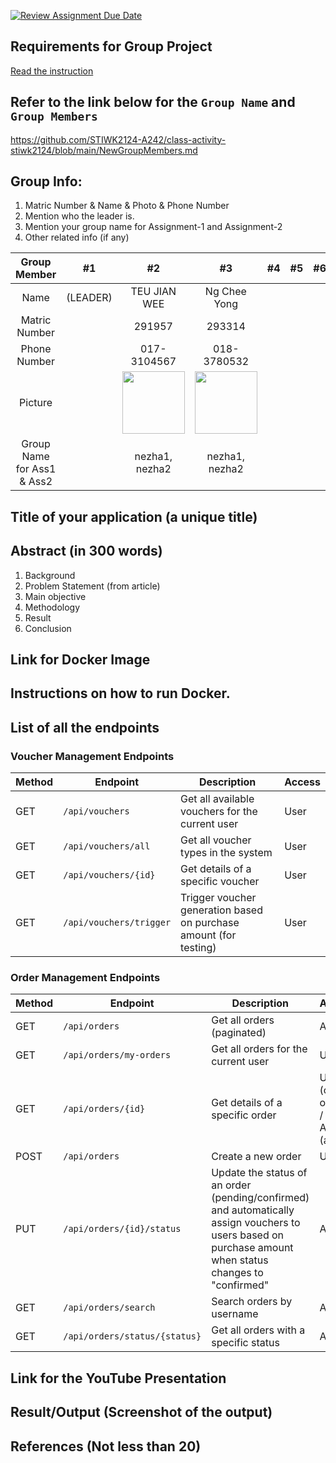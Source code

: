 [![Review Assignment Due Date](https://classroom.github.com/assets/deadline-readme-button-22041afd0340ce965d47ae6ef1cefeee28c7c493a6346c4f15d667ab976d596c.svg)](https://classroom.github.com/a/co02Vmtr)
## Requirements for Group Project
[Read the instruction](https://github.com/STIWK2124-A242/class-activity-stiwk2124/blob/main/Group_Project_Guideline.md)

## Refer to the link below for the `Group Name` and `Group Members`
https://github.com/STIWK2124-A242/class-activity-stiwk2124/blob/main/NewGroupMembers.md

## Group Info:
1. Matric Number & Name & Photo & Phone Number
1. Mention who the leader is.
1. Mention your group name for Assignment-1 and Assignment-2
1. Other related info (if any)

| Group Member    | #1    | #2    | #3    | #4    | #5    | #6    | #7    |
| :---:   | :---: | :---: | :---: | :---: | :---: | :---: | :---: |
| Name    |  (LEADER) | TEU JIAN WEE | Ng Chee Yong |  |  |  | Mayana Amy |
| Matric Number |  | 291957 | 293314 |  |  |  | 292702 |
| Phone Number |  | 017-3104567 | 018-3780532 |  |  |  | 019-8798221 |
| Picture |  | <img src="https://github.com/user-attachments/assets/2539f8e5-b5cb-4798-a019-b0905342afae" width="100"/> | <img src="https://github.com/user-attachments/assets/a902ef44-f8df-4017-80e1-b6c21f3ab230" width="100"/> |  |  |  |  |
| Group Name for Ass1 & Ass2 ||nezha1, nezha2| nezha1, nezha2 ||||blitzers, blitzer|


## Title of your application (a unique title)
## Abstract (in 300 words)
   1. Background
   2. Problem Statement (from article)
   3. Main objective
   4. Methodology
   5. Result
   6. Conclusion

## Link for Docker Image

## Instructions on how to run Docker.

## List of all the endpoints

### Voucher Management Endpoints

| Method | Endpoint | Description | Access |
|--------|----------|-------------|--------|
| GET | `/api/vouchers` | Get all available vouchers for the current user | User |
| GET | `/api/vouchers/all` | Get all voucher types in the system | User |
| GET | `/api/vouchers/{id}` | Get details of a specific voucher | User |
| GET | `/api/vouchers/trigger` | Trigger voucher generation based on purchase amount (for testing) | User |


### Order Management Endpoints

| Method | Endpoint | Description | Access |
|--------|----------|-------------|--------|
| GET | `/api/orders` | Get all orders (paginated) | Admin |
| GET | `/api/orders/my-orders` | Get all orders for the current user | User |
| GET | `/api/orders/{id}` | Get details of a specific order | User (own orders) / Admin (all) |
| POST | `/api/orders` | Create a new order | User |
| PUT | `/api/orders/{id}/status` | Update the status of an order (pending/confirmed) and automatically assign vouchers to users based on purchase amount when status changes to "confirmed" | Admin |
| GET | `/api/orders/search` | Search orders by username | Admin |
| GET | `/api/orders/status/{status}` | Get all orders with a specific status | Admin |

## Link for the YouTube Presentation

## Result/Output (Screenshot of the output)

## References (Not less than 20)


